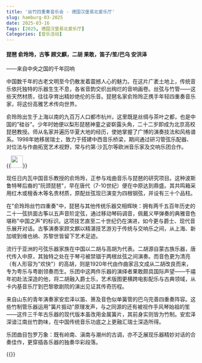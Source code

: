 ```yaml
---
title: '丝竹四重奏音乐会 - 德国汉堡易北爱乐厅'
slug: hamburg-03-2025
date: 2025-03-16
Tags: [2025, 德国汉堡易北爱乐厅]
Categories: [音乐活动]
---
```


#### 琵琶 俞玲玲，古筝 顾文麒，二胡 果敢，笛子/笙/巴乌 安洪泽
——来自中央之国的千年回响

中国数千年的古老文明至今仍散发着震撼人心的魅力。在这片广袤土地上，传统音乐依托独特的乐器生生不息，各省音韵交织出绚烂的音响画卷。丝弦与竹管——这些天然材质，往往孕育出精妙绝伦的乐音。琵琶名家俞玲玲正携手年轻四重奏音乐家，将这份高雅艺术传向世界。

俞玲玲出生于上海以南的九百万人口都市杭州，这里既是丝绸与茶叶之都，也是中国的"硅谷"。少年时她便以梨形琵琶神童之姿崭露头角，二十二岁即成为北京高校琵琶教授。师从名家并遍历华夏大地的经历，使她掌握了广博的演奏技法和风格谱系。1998年她移居瑞士，致力于搭建中西音乐桥梁，期间通过研习管弦乐配器、对位法与作曲拓宽艺术视野，常与约第·沙瓦尔等欧洲音乐家及交响乐团合作。

{{<image width="32em" src="img/events/2025_03_hanbao_p1.jpg" >}}
<!--more-->

现任日内瓦中国音乐教授的俞玲玲，正参与戏曲音乐与琵琶的研究项目。这种波斯鲁特琴后裔的"阮颈琵琶"，早在唐代（7-10世纪）便在中原达到鼎盛。其共鸣箱采用红木或檀香木等名贵材质，原配丝弦现已演变为四根钢弦，并设有三十个品柱。

在"俞玲玲丝竹四重奏"中，琵琶与其他传统乐器交相辉映：拥有两千五百年历史的二十一弦拱面古筝以五声音阶定弦，通过移动琴码调音，佩戴义甲弹奏的典雅音色堪称"中国之声"的标识。这项技艺直至二十世纪仍在演进，如今更与爵士、现代音乐展开对话。古筝演奏家顾文麒以精湛技艺游刃于传统与交响乐之间，从上海、新加坡到维也纳、苏黎世皆留下艺术足迹。

流行于亚洲的弓弦乐器家族在中国以二胡与高胡为代表。二胡源自蒙古族乐器，唐代传入中原，其独特之处在于琴弓被禁锢于两根丝弦之间演奏。而音色更为清亮（有人形容为"欢快"）的高胡，则是1920年代由作曲家吕文成从二胡改良而来，专为粤乐与粤剧领奏而生。乐团中这两件乐器的演绎者果敢颇具国际声望——千禧年初赴法深造的他，将二胡融入爵士乐，艺术版图更横跨电影配乐与古典领域，从卡内基音乐厅到巴黎歌剧院的演出见证其传奇历程。

来自山东的青年演奏家安宏泽以笛、箫及音色似单簧管的巴乌完善四重奏阵容。这些竹制管乐器运用"簧片振动"原理发声，与之同源的还有被视作手风琴始祖的笙——这件三千年古乐器的现代版本虽改用金属簧片，其前身实则皆为竹制。安宏泽深谙江南丝竹韵味，在中国传统音乐功底之上更融汇瑞士深造所得。

乐团曲目包罗万象：既有岭南、滇南与潮州的古调，亦不乏展现乐器精妙对话的合奏佳作，更穿插各乐器的独奏华彩段落。

{{<bilibili aid="114220595223733" bvid="BV1tDosYNE1E" cid="29055127038">}}
